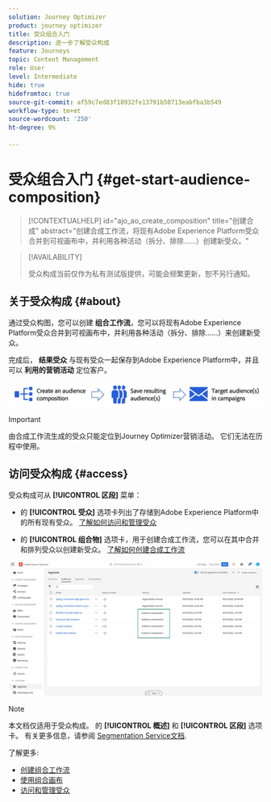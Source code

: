 ```yaml
---
solution: Journey Optimizer
product: journey optimizer
title: 受众组合入门
description: 进一步了解受众构成
feature: Journeys
topic: Content Management
role: User
level: Intermediate
hide: true
hidefromtoc: true
source-git-commit: af59c7ed83f18932fe13791b50713eabfba3b549
workflow-type: tm+mt
source-wordcount: '250'
ht-degree: 9%

---
```


# 受众组合入门 {#get-start-audience-composition}

>[!CONTEXTUALHELP]
>id="ajo_ao_create_composition"
>title="创建合成"
>abstract="创建合成工作流，将现有Adobe Experience Platform受众合并到可视画布中，并利用各种活动（拆分、排除……）创建新受众。"

>[!AVAILABILITY]
>
>受众构成当前仅作为私有测试版提供，可能会频繁更新，恕不另行通知。

## 关于受众构成 {#about}

通过受众构图，您可以创建 **组合工作流**，您可以将现有Adobe Experience Platform受众合并到可视画布中，并利用各种活动（拆分、排除……）来创建新受众。

完成后， **结果受众** 与现有受众一起保存到Adobe Experience Platform中，并且可以 **利用的营销活动** 定位客户。

![](assets/audiences-process.png)

>[!IMPORTANT]
>
>由合成工作流生成的受众只能定位到Journey Optimizer营销活动。 它们无法在历程中使用。

## 访问受众构成 {#access}

受众构成可从 **[!UICONTROL 区段]** 菜单：

* 的 **[!UICONTROL 受众]** 选项卡列出了存储到Adobe Experience Platform中的所有现有受众。 [了解如何访问和管理受众](access-audiences.md)

* 的 **[!UICONTROL 组合物]** 选项卡，用于创建合成工作流，您可以在其中合并和排列受众以创建新受众。 [了解如何创建合成工作流](create-compositions.md)

![](assets/audiences-list.png)

>[!NOTE]
>
>本文档仅适用于受众构成。 的 **[!UICONTROL 概述]** 和 **[!UICONTROL 区段]** 选项卡。 有关更多信息，请参阅 [Segmentation Service文档](https://experienceleague.adobe.com/docs/experience-platform/segmentation/ui/overview.html).

了解更多:

* [创建组合工作流](create-compositions.md)
* [使用组合画布](composition-canvas.md)
* [访问和管理受众](access-audiences.md)
